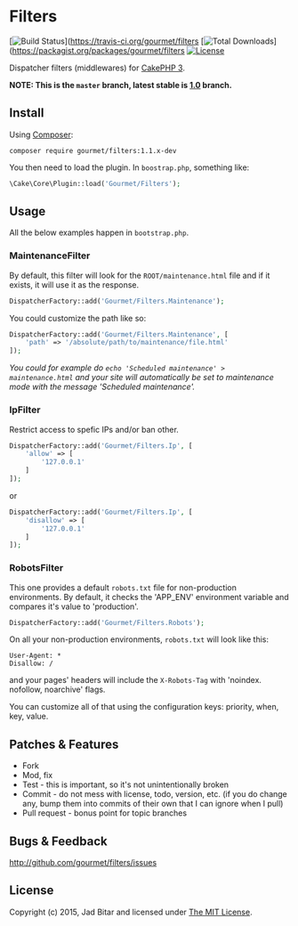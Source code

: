 # Filters

[![Build Status](https://travis-ci.org/gourmet/filters.svg?branch=master)](https://travis-ci.org/gourmet/filters
[![Total Downloads](https://poser.pugx.org/gourmet/filters/downloads.svg)](https://packagist.org/packages/gourmet/filters
[![License](https://poser.pugx.org/gourmet/filters/license.svg)](https://packagist.org/packages/gourmet/filters)

Dispatcher filters (middlewares) for [CakePHP 3].

**NOTE: This is the `master` branch, latest stable is [1.0](https://github.com/gourmet/filters/tree/1.0) branch.**

## Install

Using [Composer]:

```
composer require gourmet/filters:1.1.x-dev
```

You then need to load the plugin. In `boostrap.php`, something like:

```php
\Cake\Core\Plugin::load('Gourmet/Filters');
```

## Usage

All the below examples happen in `bootstrap.php`.

### MaintenanceFilter

By default, this filter will look for the `ROOT/maintenance.html` file and if it exists,
it will use it as the response. 

```php
DispatcherFactory::add('Gourmet/Filters.Maintenance');
```

You could customize the path like so:

```php
DispatcherFactory::add('Gourmet/Filters.Maintenance', [
    'path' => '/absolute/path/to/maintenance/file.html'
]);
```

*You could for example do `echo 'Scheduled maintenance' > maintenance.html` and your site
will automatically be set to maintenance mode with the message 'Scheduled maintenance'.*

### IpFilter

Restrict access to spefic IPs and/or ban other.

```php
DispatcherFactory::add('Gourmet/Filters.Ip', [
    'allow' => [
        '127.0.0.1'
    ]
]);
```

or 

```php
DispatcherFactory::add('Gourmet/Filters.Ip', [
    'disallow' => [
        '127.0.0.1'
    ]
]);
```
### RobotsFilter

This one provides a default `robots.txt` file for non-production environments. By default,
it checks the 'APP_ENV' environment variable and compares it's value to 'production'.

```php
DispatcherFactory::add('Gourmet/Filters.Robots');
```

On all your non-production environments, `robots.txt` will look like this:

```
User-Agent: *
Disallow: /
```

and your pages' headers will include the `X-Robots-Tag` with 'noindex. nofollow, noarchive' flags.

You can customize all of that using the configuration keys: priority, when, key, value.

## Patches & Features

* Fork
* Mod, fix
* Test - this is important, so it's not unintentionally broken
* Commit - do not mess with license, todo, version, etc. (if you do change any, bump them into commits of
their own that I can ignore when I pull)
* Pull request - bonus point for topic branches

## Bugs & Feedback

http://github.com/gourmet/filters/issues

## License

Copyright (c) 2015, Jad Bitar and licensed under [The MIT License][mit].

[CakePHP 3]:http://cakephp.org
[Composer]:http://getcomposer.org
[mit]:http://www.opensource.org/licenses/mit-license.php
